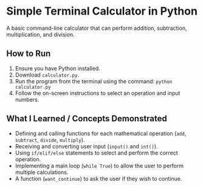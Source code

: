 # Simple Terminal Calculator in Python

A basic command-line calculator that can perform addition, subtraction, multiplication, and division.

## How to Run
1. Ensure you have Python installed.
2. Download `calculator.py`.
3. Run the program from the terminal using the command: `python calculator.py`
4. Follow the on-screen instructions to select an operation and input numbers.

## What I Learned / Concepts Demonstrated
* Defining and calling functions for each mathematical operation (`add`, `subtract`, `divide`, `multiply`).
* Receiving and converting user input (`input()` and `int()`).
* Using `if/elif/else` statements to select and perform the correct operation.
* Implementing a main loop (`while True`) to allow the user to perform multiple calculations.
* A function (`want_continue`) to ask the user if they wish to continue.
